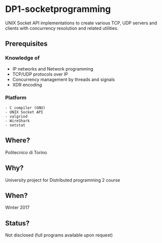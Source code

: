 # DP1-socketprogramming
UNIX Socket API implementations to create various TCP, UDP servers and clients with concurrency resolution and related utilities.

## Prerequisites

### Knowledge of
- IP networks and Network programming
- TCP/UDP protocols over IP
- Concurrency management by threads and signals
- XDR encoding
### Platform
```
- C compiler (GNU)
- UNIX Socket API
- valgrind
- WireShark
- netstat
```

## Where?
Politecnico di Torino

## Why?
University project for Distributed programming 2 course

## When?
Winter 2017

## Status?
Not disclosed (full programs available upon request)

